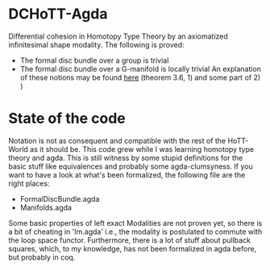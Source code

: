 # DCHoTT-Agda
Differential cohesion in Homotopy Type Theory by an axiomatized infinitesimal shape modality. The following is proved:
- The formal disc bundle over a group is trivial
- The formal disc bundle over a G-manifold is locally trivial
An explanation of these notions may be found [here](https://dl.dropboxusercontent.com/u/12630719/SchreiberDMV2015b.pdf) (theorem 3.6, 1) and some part of 2) )


# State of the code
Notation is not as consequent and compatible with the rest of the HoTT-World as it should be.
This code grew while I was learning homotopy type theory and agda.
This is still witness by some stupid definitions for the basic stuff like equivalences and probably some agda-clumsyness.
If you want to have a look at what's been formalized, the following file are the right places:
- FormalDiscBundle.agda
- Manifolds.agda

Some basic properties of left exact Modalities are not proven yet, so there is a bit of cheating in 'Im.agda' i.e., the modality is postulated to commute with the loop space functor.
Furthermore, there is a lot of stuff about pullback squares, which, to my knowledge, has not been formalized in agda before, but probably in coq.

